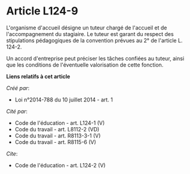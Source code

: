 # Article L124-9

L'organisme d'accueil désigne un tuteur chargé de l'accueil et de l'accompagnement du stagiaire. Le tuteur est garant du
respect des stipulations pédagogiques de la convention prévues au 2° de l'article L. 124-2. 

Un accord d'entreprise peut préciser les tâches confiées au tuteur, ainsi que les conditions de l'éventuelle valorisation de
cette fonction.

**Liens relatifs à cet article**

_Créé par_:

  - Loi n°2014-788 du 10 juillet 2014 - art. 1

_Cité par_:

  - Code de l'éducation - art. L124-1 (V)
  - Code du travail - art. L8112-2 (VD)
  - Code du travail - art. R8113-3-1 (V)
  - Code du travail - art. R8115-6 (V)

_Cite_:

  - Code de l'éducation - art. L124-2 (V)
